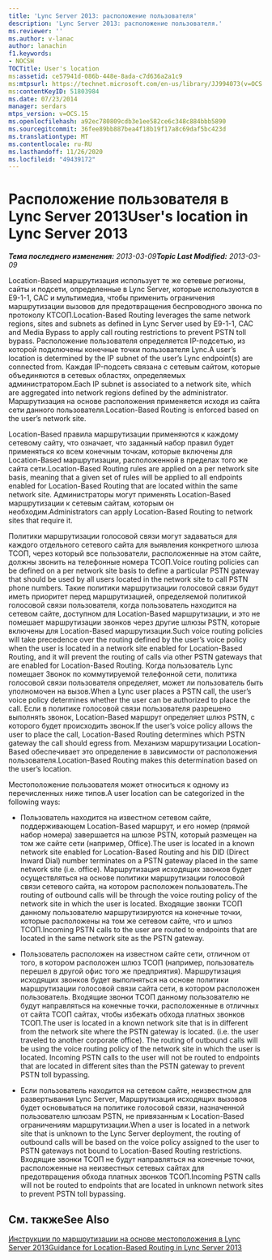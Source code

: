 ```yaml
---
title: 'Lync Server 2013: расположение пользователя'
description: 'Lync Server 2013: расположение пользователя.'
ms.reviewer: ''
ms.author: v-lanac
author: lanachin
f1.keywords:
- NOCSH
TOCTitle: User's location
ms:assetid: ce57941d-086b-448e-8ada-c7d636a2a1c9
ms:mtpsurl: https://technet.microsoft.com/en-us/library/JJ994073(v=OCS.15)
ms:contentKeyID: 51803984
ms.date: 07/23/2014
manager: serdars
mtps_version: v=OCS.15
ms.openlocfilehash: a92ec780809cdb3e1ee582ce6c348c884bbb5890
ms.sourcegitcommit: 36fee89bb887bea4f18b19f17a8c69daf5bc423d
ms.translationtype: MT
ms.contentlocale: ru-RU
ms.lasthandoff: 11/26/2020
ms.locfileid: "49439172"
---
```

# <a name="users-location-in-lync-server-2013"></a><span data-ttu-id="4d129-103">Расположение пользователя в Lync Server 2013</span><span class="sxs-lookup"><span data-stu-id="4d129-103">User's location in Lync Server 2013</span></span>

<div data-xmlns="http://www.w3.org/1999/xhtml">

<div class="topic" data-xmlns="http://www.w3.org/1999/xhtml" data-msxsl="urn:schemas-microsoft-com:xslt" data-cs="https://msdn.microsoft.com/">

<div data-asp="https://msdn2.microsoft.com/asp">



</div>

<div id="mainSection">

<div id="mainBody"><span data-ttu-id="4d129-104">

<span> </span></span><span class="sxs-lookup"><span data-stu-id="4d129-104">

<span> </span></span></span>

<span data-ttu-id="4d129-105">_**Тема последнего изменения:** 2013-03-09_</span><span class="sxs-lookup"><span data-stu-id="4d129-105">_**Topic Last Modified:** 2013-03-09_</span></span>

<span data-ttu-id="4d129-106">Location-Based маршрутизация использует те же сетевые регионы, сайты и подсети, определенные в Lync Server, которые используются в E9-1-1, CAC и мультимедиа, чтобы применить ограничения маршрутизации вызовов для предотвращения беспроводного звонка по протоколу КТСОП.</span><span class="sxs-lookup"><span data-stu-id="4d129-106">Location-Based Routing leverages the same network regions, sites and subnets as defined in Lync Server used by E9-1-1, CAC and Media Bypass to apply call routing restrictions to prevent PSTN toll bypass.</span></span> <span data-ttu-id="4d129-107">Расположение пользователя определяется IP-подсетью, из которой подключены конечные точки пользователя Lync.</span><span class="sxs-lookup"><span data-stu-id="4d129-107">A user’s location is determined by the IP subnet of the user’s Lync endpoint(s) are connected from.</span></span> <span data-ttu-id="4d129-108">Каждая IP-подсеть связана с сетевым сайтом, которые объединяются в сетевых областях, определяемых администратором.</span><span class="sxs-lookup"><span data-stu-id="4d129-108">Each IP subnet is associated to a network site, which are aggregated into network regions defined by the administrator.</span></span> <span data-ttu-id="4d129-109">Маршрутизация на основе расположения применяется исходя из сайта сети данного пользователя.</span><span class="sxs-lookup"><span data-stu-id="4d129-109">Location-Based Routing is enforced based on the user’s network site.</span></span>

<span data-ttu-id="4d129-110">Location-Based правила маршрутизации применяются к каждому сетевому сайту, что означает, что заданный набор правил будет применяться ко всем конечным точкам, которые включены для Location-Based маршрутизации, расположенной в пределах того же сайта сети.</span><span class="sxs-lookup"><span data-stu-id="4d129-110">Location-Based Routing rules are applied on a per network site basis, meaning that a given set of rules will be applied to all endpoints enabled for Location-Based Routing that are located within the same network site.</span></span> <span data-ttu-id="4d129-111">Администраторы могут применять Location-Based маршрутизации к сетевым сайтам, которым он необходим.</span><span class="sxs-lookup"><span data-stu-id="4d129-111">Administrators can apply Location-Based Routing to network sites that require it.</span></span>

<span data-ttu-id="4d129-112">Политики маршрутизации голосовой связи могут задаваться для каждого отдельного сетевого сайта для выявления конкретного шлюза ТСОП, через который все пользователи, расположенные на этом сайте, должны звонить на телефонные номера ТСОП.</span><span class="sxs-lookup"><span data-stu-id="4d129-112">Voice routing policies can be defined on a per network site basis to define a particular PSTN gateway that should be used by all users located in the network site to call PSTN phone numbers.</span></span> <span data-ttu-id="4d129-113">Такие политики маршрутизации голосовой связи будут иметь приоритет перед маршрутизацией, определяемой политикой голосовой связи пользователя, когда пользователь находится на сетевом сайте, доступном для Location-Based маршрутизации, и это не помешает маршрутизации звонков через другие шлюзы PSTN, которые включены для Location-Based маршрутизации.</span><span class="sxs-lookup"><span data-stu-id="4d129-113">Such voice routing policies will take precedence over the routing defined by the user’s voice policy when the user is located in a network site enabled for Location-Based Routing, and it will prevent the routing of calls via other PSTN gateways that are enabled for Location-Based Routing.</span></span> <span data-ttu-id="4d129-114">Когда пользователь Lync помещает Звонок по коммутируемой телефонной сети, политика голосовой связи пользователя определяет, может ли пользователь быть уполномочен на вызов.</span><span class="sxs-lookup"><span data-stu-id="4d129-114">When a Lync user places a PSTN call, the user’s voice policy determines whether the user can be authorized to place the call.</span></span> <span data-ttu-id="4d129-115">Если в политике голосовой связи пользователя разрешено выполнять звонок, Location-Based маршрут определяет шлюз PSTN, с которого будет происходить звонок.</span><span class="sxs-lookup"><span data-stu-id="4d129-115">If the user’s voice policy allows the user to place the call, Location-Based Routing determines which PSTN gateway the call should egress from.</span></span> <span data-ttu-id="4d129-116">Механизм маршрутизации Location-Based обеспечивает это определение в зависимости от расположения пользователя.</span><span class="sxs-lookup"><span data-stu-id="4d129-116">Location-Based Routing makes this determination based on the user’s location.</span></span>

<span data-ttu-id="4d129-117">Местоположение пользователя может относиться к одному из перечисленных ниже типов.</span><span class="sxs-lookup"><span data-stu-id="4d129-117">A user location can be categorized in the following ways:</span></span>

  - <span data-ttu-id="4d129-118">Пользователь находится на известном сетевом сайте, поддерживающем Location-Based маршрут, и его номер (прямой набор номера) завершается на шлюзе PSTN, который размещен на том же сайте сети (например, Office).</span><span class="sxs-lookup"><span data-stu-id="4d129-118">The user is located in a known network site enabled for Location-Based Routing and his DID (Direct Inward Dial) number terminates on a PSTN gateway placed in the same network site (i.e. office).</span></span> <span data-ttu-id="4d129-119">Маршрутизация исходящих звонков будет осуществляться на основе политики маршрутизации голосовой связи сетевого сайта, на котором расположен пользователь.</span><span class="sxs-lookup"><span data-stu-id="4d129-119">The routing of outbound calls will be through the voice routing policy of the network site in which the user is located.</span></span> <span data-ttu-id="4d129-120">Входящие звонки ТСОП данному пользователю маршрутизируются на конечные точки, которые расположены на том же сетевом сайте, что и шлюз ТСОП.</span><span class="sxs-lookup"><span data-stu-id="4d129-120">Incoming PSTN calls to the user are routed to endpoints that are located in the same network site as the PSTN gateway.</span></span>

  - <span data-ttu-id="4d129-p105">Пользователь расположен на известном сайте сети, отличном от того, в котором расположен шлюз ТСОП (например, пользователь перешел в другой офис того же предприятия). Маршрутизация исходящих звонков будет выполняться на основе политики маршрутизации голосовой связи сайта сети, в котором расположен пользователь. Входящие звонки ТСОП данному пользователю не будут направляться на конечные точки, расположенные в отличных от сайта ТСОП сайтах, чтобы избежать обхода платных звонков ТСОП.</span><span class="sxs-lookup"><span data-stu-id="4d129-p105">The user is located in a known network site that is in different from the network site where the PSTN gateway is located. (i.e. the user traveled to another corporate office). The routing of outbound calls will be using the voice routing policy of the network site in which the user is located. Incoming PSTN calls to the user will not be routed to endpoints that are located in different sites than the PSTN gateway to prevent PSTN toll bypassing.</span></span>

  - <span data-ttu-id="4d129-125">Если пользователь находится на сетевом сайте, неизвестном для развертывания Lync Server, Маршрутизация исходящих вызовов будет основываться на политике голосовой связи, назначенной пользователю шлюзам PSTN, не привязанным к Location-Based ограничениям маршрутизации.</span><span class="sxs-lookup"><span data-stu-id="4d129-125">When a user is located in a network site that is unknown to the Lync Server deployment, the routing of outbound calls will be based on the voice policy assigned to the user to PSTN gateways not bound to Location-Based Routing restrictions.</span></span> <span data-ttu-id="4d129-126">Входящие звонки ТСОП не будут направляться на конечные точки, расположенные на неизвестных сетевых сайтах для предотвращения обхода платных звонков ТСОП.</span><span class="sxs-lookup"><span data-stu-id="4d129-126">Incoming PSTN calls will not be routed to endpoints that are located in unknown network sites to prevent PSTN toll bypassing.</span></span>

<div>

## <a name="see-also"></a><span data-ttu-id="4d129-127">См. также</span><span class="sxs-lookup"><span data-stu-id="4d129-127">See Also</span></span>


[<span data-ttu-id="4d129-128">Инструкции по маршрутизации на основе местоположения в Lync Server 2013</span><span class="sxs-lookup"><span data-stu-id="4d129-128">Guidance for Location-Based Routing in Lync Server 2013</span></span>](lync-server-2013-guidance-for-location-based-routing.md)  
  

<span data-ttu-id="4d129-129"></div>

</div>

<span> </span>

</div>

</div>

</span><span class="sxs-lookup"><span data-stu-id="4d129-129"></div>

</div>

<span> </span>

</div>

</div>

</span></span></div>

